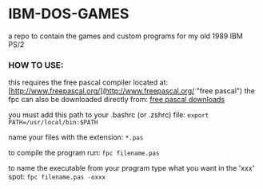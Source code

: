 # IBM-DOS-GAMES
a repo to contain the games and custom programs for my old 1989 IBM PS/2

### HOW TO USE:
this requires the free pascal compiler located at:
[http://www.freepascal.org/](http://www.freepascal.org/ "free pascal")
the fpc can also be downloaded directly from: [free pascal downloads](http://www.freepascal.org/download.var "downloads")

you must add this path to your .bashrc (or .zshrc) file:
<code>export PATH=/usr/local/bin:$PATH</code>

name your files with the extension:
<code>*.pas</code>

to compile the program run:
<code>fpc filename.pas</code>

to name the executable from your program type what you want in the 'xxx' spot:
<code>fpc filename.pas -oxxx</code>